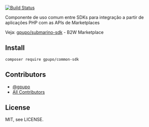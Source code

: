 [![Build Status](https://secure.travis-ci.org/gpupo/common-sdk.png?branch=master)](http://travis-ci.org/gpupo/common-sdk)

Componente de uso comum entre SDKs para integração a partir de aplicações PHP com as APIs de Marketplaces

Veja: [gpupo/submarino-sdk](https://github.com/gpupo/submarino-sdk)  - B2W Marketplace

## Install

    composer require gpupo/common-sdk

## Contributors

- [@gpupo](https://github.com/gpupo)
- [All Contributors](https://github.com/gpupo/common/contributors)

## License

MIT, see LICENSE.


